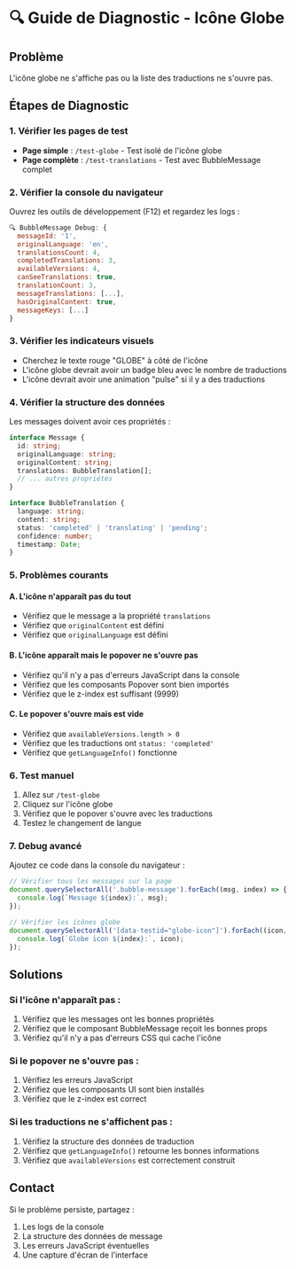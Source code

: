 # 🔍 Guide de Diagnostic - Icône Globe

## Problème
L'icône globe ne s'affiche pas ou la liste des traductions ne s'ouvre pas.

## Étapes de Diagnostic

### 1. Vérifier les pages de test
- **Page simple** : `/test-globe` - Test isolé de l'icône globe
- **Page complète** : `/test-translations` - Test avec BubbleMessage complet

### 2. Vérifier la console du navigateur
Ouvrez les outils de développement (F12) et regardez les logs :
```javascript
🔍 BubbleMessage Debug: {
  messageId: '1',
  originalLanguage: 'en',
  translationsCount: 4,
  completedTranslations: 3,
  availableVersions: 4,
  canSeeTranslations: true,
  translationCount: 3,
  messageTranslations: [...],
  hasOriginalContent: true,
  messageKeys: [...]
}
```

### 3. Vérifier les indicateurs visuels
- Cherchez le texte rouge "GLOBE" à côté de l'icône
- L'icône globe devrait avoir un badge bleu avec le nombre de traductions
- L'icône devrait avoir une animation "pulse" si il y a des traductions

### 4. Vérifier la structure des données
Les messages doivent avoir ces propriétés :
```typescript
interface Message {
  id: string;
  originalLanguage: string;
  originalContent: string;
  translations: BubbleTranslation[];
  // ... autres propriétés
}

interface BubbleTranslation {
  language: string;
  content: string;
  status: 'completed' | 'translating' | 'pending';
  confidence: number;
  timestamp: Date;
}
```

### 5. Problèmes courants

#### A. L'icône n'apparaît pas du tout
- Vérifiez que le message a la propriété `translations`
- Vérifiez que `originalContent` est défini
- Vérifiez que `originalLanguage` est défini

#### B. L'icône apparaît mais le popover ne s'ouvre pas
- Vérifiez qu'il n'y a pas d'erreurs JavaScript dans la console
- Vérifiez que les composants Popover sont bien importés
- Vérifiez que le z-index est suffisant (9999)

#### C. Le popover s'ouvre mais est vide
- Vérifiez que `availableVersions.length > 0`
- Vérifiez que les traductions ont `status: 'completed'`
- Vérifiez que `getLanguageInfo()` fonctionne

### 6. Test manuel
1. Allez sur `/test-globe`
2. Cliquez sur l'icône globe
3. Vérifiez que le popover s'ouvre avec les traductions
4. Testez le changement de langue

### 7. Debug avancé
Ajoutez ce code dans la console du navigateur :
```javascript
// Vérifier tous les messages sur la page
document.querySelectorAll('.bubble-message').forEach((msg, index) => {
  console.log(`Message ${index}:`, msg);
});

// Vérifier les icônes globe
document.querySelectorAll('[data-testid="globe-icon"]').forEach((icon, index) => {
  console.log(`Globe icon ${index}:`, icon);
});
```

## Solutions

### Si l'icône n'apparaît pas :
1. Vérifiez que les messages ont les bonnes propriétés
2. Vérifiez que le composant BubbleMessage reçoit les bonnes props
3. Vérifiez qu'il n'y a pas d'erreurs CSS qui cache l'icône

### Si le popover ne s'ouvre pas :
1. Vérifiez les erreurs JavaScript
2. Vérifiez que les composants UI sont bien installés
3. Vérifiez que le z-index est correct

### Si les traductions ne s'affichent pas :
1. Vérifiez la structure des données de traduction
2. Vérifiez que `getLanguageInfo()` retourne les bonnes informations
3. Vérifiez que `availableVersions` est correctement construit

## Contact
Si le problème persiste, partagez :
1. Les logs de la console
2. La structure des données de message
3. Les erreurs JavaScript éventuelles
4. Une capture d'écran de l'interface
